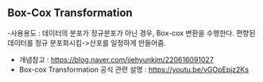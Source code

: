## Box-Cox Transformation
-사용용도 : 데이터의 분포가 정규분포가 아닌 경우, Box-cox 변환을 수행한다.
           편향된 데이터를 정규 분포화시킴->산포를 일정하게 만들어줌.
   - 개념참고 : https://blog.naver.com/jiehyunkim/220616091027
- Box-cox Transformation 공식 관련 설명 : https://youtu.be/vGOpEpjz2Ks
